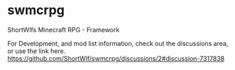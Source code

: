 # swmcrpg
ShortWlfs Minecraft RPG - Framework

For Development, and mod list information, 
check out the discussions area, or use the link here.
https://github.com/ShortWlf/swmcrpg/discussions/2#discussion-7317838
